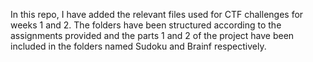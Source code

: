 In this repo, I have added the relevant files used for CTF challenges for weeks 1 and 2. The folders have been structured according to the assignments provided and the parts 1 and 2 of the project have been included in the folders named Sudoku and Brainf respectively.
